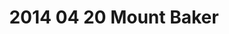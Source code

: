---
layout: blog
title: 2014 04 20 Mount Baker
category: blog
lat: 47.58017
lng: -122.28654
altitude: 46.06
image: https://s3-us-west-2.amazonaws.com/worldcup14/2014-04-20 16:14:36 PDT.jpg
observation: 20140420161436PDT
---
